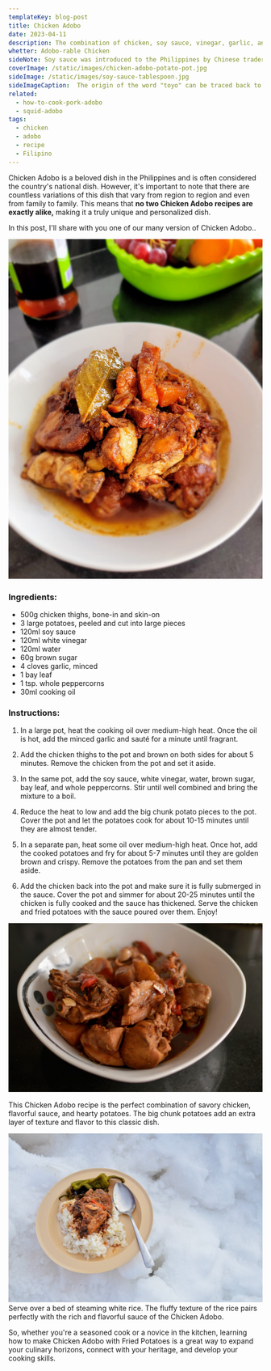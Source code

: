 ```yaml
---
templateKey: blog-post
title: Chicken Adobo
date: 2023-04-11
description: The combination of chicken, soy sauce, vinegar, garlic, and fried potato chunks creates a bold and savory taste that is hard to resist.
whetter: Adobo-rable Chicken
sideNote: Soy sauce was introduced to the Philippines by Chinese traders during the country's pre-colonial era, which dates back to the 10th century. Over time, the use of soy sauce in Filipino cooking evolved and became an integral part of dishes like Adobo, where it adds flavor, richness, and depth to the dish. Soy sauce savory and umami taste complements the sourness of the vinegar, creating a unique and satisfying flavor profile that is distinct to Adobo.
coverImage: /static/images/chicken-adobo-potato-pot.jpg
sideImage: /static/images/soy-sauce-tablespoon.jpg
sideImageCaption:  The origin of the word "toyo" can be traced back to the Chinese word "jiàngyóu" (酱油), which means "fermented soybean sauce". The Chinese word for soy sauce was introduced to the Philippines along with the condiment itself, and it was eventually adapted to the Tagalog language as "toyo".
related: 
  - how-to-cook-pork-adobo
  - squid-adobo
tags:
  - chicken
  - adobo
  - recipe
  - Filipino
---
```


Chicken Adobo is a beloved dish in the Philippines and is often considered the country's national dish. However, it's important to note that there are countless variations of this dish that vary from region to region and even from family to family. This means that **no two Chicken Adobo recipes are exactly alike,** making it a truly unique and personalized dish. 

In this post, I'll share with you one of our many version of Chicken Adobo..

![Chicken Adobo served on a plate](/static/images/chicken-adobo-plate.jpg)

### Ingredients:

- 500g chicken thighs, bone-in and skin-on
- 3 large potatoes, peeled and cut into large pieces
- 120ml soy sauce
- 120ml white vinegar
- 120ml water
- 60g brown sugar
- 4 cloves garlic, minced
- 1 bay leaf
- 1 tsp. whole peppercorns
- 30ml cooking oil

### Instructions:

1. In a large pot, heat the cooking oil over medium-high heat. Once the oil is hot, add the minced garlic and sauté for a minute until fragrant.

2. Add the chicken thighs to the pot and brown on both sides for about 5 minutes. Remove the chicken from the pot and set it aside.

3. In the same pot, add the soy sauce, white vinegar, water, brown sugar, bay leaf, and whole peppercorns. Stir until well combined and bring the mixture to a boil.

4. Reduce the heat to low and add the big chunk potato pieces to the pot. Cover the pot and let the potatoes cook for about 10-15 minutes until they are almost tender.

5. In a separate pan, heat some oil over medium-high heat. Once hot, add the cooked potatoes and fry for about 5-7 minutes until they are golden brown and crispy. Remove the potatoes from the pan and set them aside.

6. Add the chicken back into the pot and make sure it is fully submerged in the sauce. Cover the pot and simmer for about 20-25 minutes until the chicken is fully cooked and the sauce has thickened. Serve the chicken and fried potatoes with the sauce poured over them. Enjoy!

![Chicken Adobo served in a bowl](/static/images/chicken-adobo-bowl.jpg)

This Chicken Adobo recipe is the perfect combination of savory chicken, flavorful sauce, and hearty potatoes. The big chunk potatoes add an extra layer of texture and flavor to this classic dish.

![Chicken Adobo served in snow](/static/images/adobo-snow.jpg)
Serve over a bed of steaming white rice. The fluffy texture of the rice pairs perfectly with the rich and flavorful sauce of the Chicken Adobo.

So, whether you're a seasoned cook or a novice in the kitchen, learning how to make Chicken Adobo with Fried Potatoes is a great way to expand your culinary horizons, connect with your heritage, and develop your cooking skills.